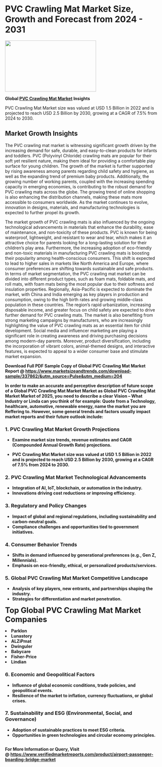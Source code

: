 <H1>PVC Crawling Mat Market Size, Growth and Forecast from 2024 - 2031</H1><img class="aligncenter size-medium wp-image-584254" src="https://thirdeyenews.in/wp-content/uploads/2024/09/Global-Market-Research-300x168.jpeg" alt="" width="300" height="168" /><p><strong>Global&nbsp;<a href="https://www.marketsizeandtrends.com/download-sample/337862/&amp;utm_source=Pulse&amp;utm_medium=204">PVC Crawling Mat Market</a> Insights</strong></p><p>PVC Crawling Mat Market size was valued at USD 1.5 Billion in 2022 and is projected to reach USD 2.5 Billion by 2030, growing at a CAGR of 7.5% from 2024 to 2030.</p><p><h2>Market Growth Insights</h2> <p>The PVC crawling mat market is witnessing significant growth driven by the increasing demand for safe, durable, and easy-to-clean products for infants and toddlers. PVC (Polyvinyl Chloride) crawling mats are popular for their soft yet resilient nature, making them ideal for providing a comfortable play surface for young children. The growth of the market is further supported by rising awareness among parents regarding child safety and hygiene, as well as the expanding trend of premium baby products. Additionally, the growing number of working parents, coupled with the increasing spending capacity in emerging economies, is contributing to the robust demand for PVC crawling mats across the globe. The growing trend of online shopping is also enhancing the distribution channels, making these mats more accessible to consumers worldwide. As the market continues to evolve, innovation in designs, materials, and manufacturing technologies is expected to further propel its growth. </p> <p><strong></strong></p> <p>The market growth of PVC crawling mats is also influenced by the ongoing technological advancements in materials that enhance the durability, ease of maintenance, and non-toxicity of these products. PVC is known for being waterproof, lightweight, and resistant to wear and tear, which makes it an attractive choice for parents looking for a long-lasting solution for their children’s play area. Furthermore, the increasing adoption of eco-friendly and non-toxic materials in manufacturing PVC crawling mats is boosting their popularity among health-conscious consumers. This shift is expected to lead to higher sales in markets like North America and Europe, where consumer preferences are shifting towards sustainable and safe products. In terms of market segmentation, the PVC crawling mat market can be divided into different product types, such as foam mats, foldable mats, and roll mats, with foam mats being the most popular due to their softness and insulation properties. Regionally, Asia-Pacific is expected to dominate the market, with China and India emerging as key players in production and consumption, owing to the high birth rates and growing middle-class population in these countries. The region’s rapid urbanization, increasing disposable income, and greater focus on child safety are expected to drive further demand for PVC crawling mats. The market is also benefiting from strong marketing campaigns by manufacturers, who are increasingly highlighting the value of PVC crawling mats as an essential item for child development. Social media and influencer marketing are playing a significant role in creating awareness and driving purchasing decisions among modern-day parents. Moreover, product diversification, including the incorporation of vibrant colors, animal-themed designs, and interactive features, is expected to appeal to a wider consumer base and stimulate market expansion.</p> <p><strong></p><p><span class=""><strong>Download Full PDF Sample Copy of Global PVC Crawling Mat Market Report</strong> @ <a href="https://www.marketsizeandtrends.com/download-sample/337862/&amp;utm_source=Pulse&amp;utm_medium=204" target="_blank">https://www.marketsizeandtrends.com/download-sample/337862/&amp;utm_source=Pulse&amp;utm_medium=204</a></span></p><p>In order to make an accurate and perceptive description of future scope of a Global&nbsp;PVC Crawling Mat Market Market as Global&nbsp;PVC Crawling Mat Market Market of 2025, you need to describe a clear Vision &ndash; What Industry or Linda can you think of for example: Quote from a Technology, healthcare, automotive, renewable energy, name the market you are Reffering to. However, some general trends and factors usually impact market reports and their future outlook include:</p><h3>1.&nbsp;<strong>PVC Crawling Mat Market Growth Projections</strong></h3><ul><li>Examine market size trends, revenue estimates and CAGR (Compounded Annual Growth Rate) projections.</li><li><p>PVC Crawling Mat Market size was valued at USD 1.5 Billion in 2022 and is projected to reach USD 2.5 Billion by 2030, growing at a CAGR of 7.5% from 2024 to 2030.</p></li></ul><h3>2.&nbsp;<strong>PVC Crawling Mat Market Technological Advancements</strong></h3><ul><li>Integration of AI, IoT, blockchain, or automation in the industry.</li><li>Innovations driving cost reductions or improving efficiency.</li></ul><h3>3.&nbsp;<strong>Regulatory and Policy Changes</strong></h3><ul><li>Impact of global and regional regulations, including sustainability and carbon-neutral goals.</li><li>Compliance challenges and opportunities tied to government initiatives.</li></ul><h3>4.&nbsp;<strong>Consumer Behavior Trends</strong></h3><ul><li>Shifts in demand influenced by generational preferences (e.g., Gen Z, Millennials).</li><li>Emphasis on eco-friendly, ethical, or personalized products/services.</li></ul><h3>5.&nbsp;<strong>Global PVC Crawling Mat Market Competitive Landscape</strong></h3><ul><li>Analysis of key players, new entrants, and partnerships shaping the industry.</li><li>Strategies for differentiation and market penetration.</li></ul><p data-pm-slice="1 1 []"><span style="color: inherit; font-family: inherit; font-size: 25px;">Top Global PVC Crawling Mat Market Companies</span></p><div class="" data-test-id=""><p><li>Parklon</li><li> Lunastory</li><li> ALZiPmat</li><li> Dwinguler</li><li> Babycare</li><li> Fisher-Price</li><li> Lindian</li></p></div><h3>6.&nbsp;<strong>Economic and Geopolitical Factors</strong></h3><ul><li>Influence of global economic conditions, trade policies, and geopolitical events.</li><li>Resilience of the market to inflation, currency fluctuations, or global crises.</li></ul><h3>7.&nbsp;<strong>Sustainability and ESG (Environmental, Social, and Governance)</strong></h3><ul><li>Adoption of sustainable practices to meet ESG criteria.</li><li>Opportunities in green technologies and circular economy principles.</li></ul><h2><strong style="font-size: 14px;">For More Information or Query, Visit @&nbsp;</strong><a style="background-color: #ffffff; font-size: 14px;" href="https://www.marketsizeandtrends.com/report/pvc-crawling-mat-market/" target="_blank">https://www.verifiedmarketreports.com/product/airport-passenger-boarding-bridge-market</a></h2>
